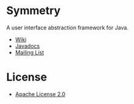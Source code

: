 Symmetry
========

A user interface abstraction framework for Java.

* [Wiki](https://github.com/markhobson/symmetry/wiki)
* [Javadocs](http://markhobson.github.com/symmetry/apidocs/)
* [Mailing List](https://groups.google.com/d/forum/symmetry-users)

# License

* [Apache License 2.0](http://www.apache.org/licenses/LICENSE-2.0.html)
